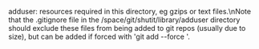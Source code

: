 adduser: resources required in this directory, eg gzips or text files.\nNote that the .gitignore file in the /space/git/shutit/library/adduser directory should exclude these files from being added to git repos (usually due to size), but can be added if forced with 'git add --force <file>'.
